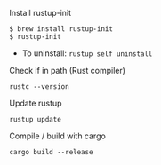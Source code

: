 Install rustup-init
```shell-session
$ brew install rustup-init
$ rustup-init 
```

- To uninstall: `rustup self uninstall`

Check if in path (Rust compiler)
```shell
rustc --version
```

Update rustup
```shell
rustup update
```

Compile / build with cargo
```shell
cargo build --release
```